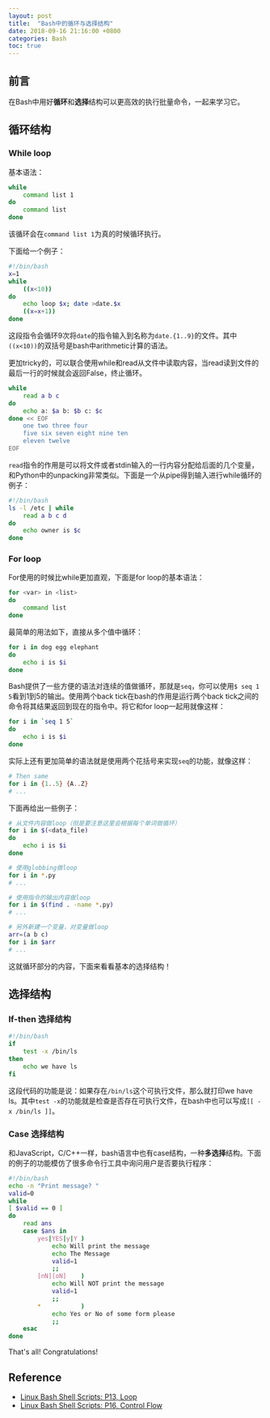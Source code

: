 ```yaml
---
layout: post
title:  "Bash中的循环与选择结构"
date: 2018-09-16 21:16:00 +0800
categories: Bash
toc: true
---
```


## 前言

在Bash中用好**循环**和**选择**结构可以更高效的执行批量命令，一起来学习它。

## 循环结构

### While loop

基本语法：

```bash
while 
    command list 1
do
    command list
done
```

该循环会在`command list 1`为真的时候循环执行。

下面给一个例子：

```bash
#!/bin/bash
x=1
while
    ((x<10))
do
    echo loop $x; date >date.$x
    ((x=x+1))
done
```

这段指令会循环9次将``date``的指令输入到名称为``date.{1..9}``的文件。其中``((x<10))``的双括号是bash中arithmetic计算的语法。

更加tricky的，可以联合使用while和read从文件中读取内容，当read读到文件的最后一行的时候就会返回False，终止循环。

```bash
while
    read a b c
do
    echo a: $a b: $b c: $c
done << EOF
    one two three four
    five six seven eight nine ten
    eleven twelve
EOF
```

``read``指令的作用是可以将文件或者stdin输入的一行内容分配给后面的几个变量，和Python中的unpacking非常类似。下面是一个从pipe得到输入进行while循环的例子：

```bash
#!/bin/bash
ls -l /etc | while
    read a b c d
do
    echo owner is $c
done
```

### For loop

For使用的时候比while更加直观，下面是for loop的基本语法：

```bash
for <var> in <list>
do
    command list
done
```

最简单的用法如下，直接从多个值中循环：

```bash
for i in dog egg elephant
do
    echo i is $i
done
```

Bash提供了一些方便的语法对连续的值做循环，那就是``seq``，你可以使用``$ seq 1 5``看到1到5的输出。使用两个back tick在bash的作用是运行两个back tick之间的命令将其结果返回到现在的指令中。将它和for loop一起用就像这样：

```bash
for i in `seq 1 5`
do
    echo i is $i
done
```

实际上还有更加简单的语法就是使用两个花括号来实现``seq``的功能，就像这样：

```bash
# Then same
for i in {1..5} {A..Z}
# ...
```

下面再给出一些例子：

```bash
# 从文件内容做loop（但是要注意这里会根据每个单词做循环）
for i in $(<data_file)
do
    echo i is $i
done

# 使用globbing做loop
for i in *.py
# ...

# 使用指令的输出内容做loop
for i in $(find . -name *.py)
# ...

# 另外新建一个变量，对变量做loop
arr=(a b c)
for i in $arr
# ...
```

这就循环部分的内容，下面来看看基本的选择结构！

## 选择结构

### If-then 选择结构

```bash
#!/bin/bash
if
    test -x /bin/ls
then
    echo we have ls
fi
```

这段代码的功能是说：如果存在``/bin/ls``这个可执行文件，那么就打印we have ls。其中``test -x``的功能就是检查是否存在可执行文件，在bash中也可以写成``[[ -x /bin/ls ]]``。

### Case 选择结构

和JavaScript，C/C++一样，bash语言中也有case结构，一种**多选择**结构。下面的例子的功能模仿了很多命令行工具中询问用户是否要执行程序：

```bash
#!/bin/bash
echo -n "Print message? "
valid=0
while
[ $valid == 0 ]
do
    read ans
    case $ans in
        yes|YES|y|Y )
            echo Will print the message
            echo The Message
            valid=1
            ;;
        [nN][oN]    )
            echo Will NOT print the message
            valid=1
            ;;
        *           )
            echo Yes or No of some form please
            ;;
    esac
done
```

That's all! Congratulations!

## Reference

* [Linux Bash Shell Scripts: P13, Loop](https://www.bilibili.com/video/av23774844/?p=13)
* [Linux Bash Shell Scripts: P16, Control Flow](https://www.bilibili.com/video/av23774844/?p=16)

